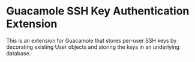 # Guacamole SSH Key Authentication Extension
This is an extension for Guacamole that stores per-user
SSH keys by decorating existing User objects and storing
the keys in an underlying database.
